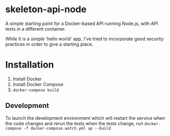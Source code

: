 # skeleton-api-node
A simple starting point for a Docker-based API running Node.js, with API tests in a different container.

While it is a simple 'hello world' app, I've tried to incorporate good security practices in order to give a starting place.

# Installation

1. Install Docker
2. Install Docker Compose
3. `docker-compose build`

## Development

To launch the development environment which will restart the service when the code changes and rerun the tests when the tests change, run `docker-compose -f docker-compose.watch.yml up --build`
